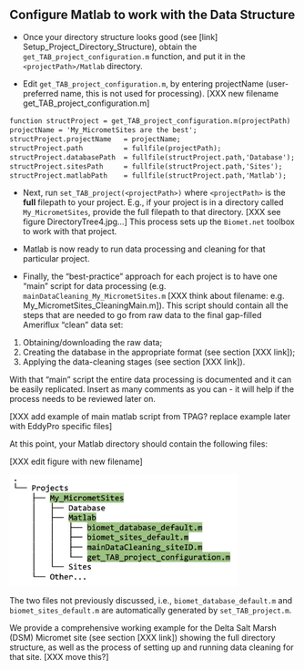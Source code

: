 ## Configure Matlab to work with the Data Structure

* Once your directory structure looks good (see [link] Setup_Project_Directory_Structure), obtain the `get_TAB_project_configuration.m` function, and put it in the `<projectPath>/Matlab` directory. 

* Edit `get_TAB_project_configuration.m`, by entering projectName (user-preferred name, this is not used for processing).
[XXX new filename get_TAB_project_configuration.m]

```
function structProject = get_TAB_project_configuration.m(projectPath)
projectName = 'My_MicrometSites are the best';
structProject.projectName   = projectName;
structProject.path      	= fullfile(projectPath);
structProject.databasePath  = fullfile(structProject.path,'Database');
structProject.sitesPath 	= fullfile(structProject.path,'Sites');
structProject.matlabPath	= fullfile(structProject.path,'Matlab');
```

* Next, run `set_TAB_project(<projectPath>)` where `<projectPath>` is the **full** filepath to your project. E.g., if your project is in a directory called `My_MicrometSites`, provide the full filepath to that directory. [XXX see figure DirectoryTree4.jpg...] This process sets up the `Biomet.net` toolbox to work with that project. 

* Matlab is now ready to run data processing and cleaning for that particular project.

* Finally, the “best-practice” approach for each project is to have one “main” script for data processing (e.g. `mainDataCleaning_My_MicrometSites.m` [XXX think about filename: e.g. My_MicrometSites_CleaningMain.m]). This script should contain all the steps that are needed to go from raw data to the final gap-filled Ameriflux “clean” data set:
1. Obtaining/downloading the raw data; 
2. Creating the database in the appropriate format (see section [XXX link]);
3. Applying the data-cleaning stages (see section [XXX link]).

With that “main” script the entire data processing is documented and it can be easily replicated. Insert as many comments as you can - it will help if the process needs to be reviewed later on.

[XXX add example of main matlab script from TPAG? replace example later with EddyPro specific files]

At this point, your Matlab directory should contain the following files:

[XXX edit figure with new filename]

<img src="images/directory_trees/DirectoryTree4.jpg" alt="DirectoryTree:MatlabDirectory" width="400"/>

The two files not previously discussed, i.e., `biomet_database_default.m` and `biomet_sites_default.m` are automatically generated by `set_TAB_project.m`.

We provide a comprehensive working example for the Delta Salt Marsh (DSM) Micromet site (see section [XXX link]) showing the full directory structure, as well as the process of setting up and running data cleaning for that site. [XXX move this?]

